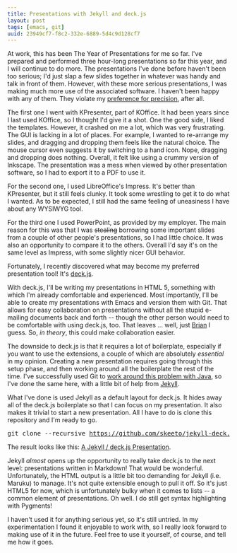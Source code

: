 ```yaml
---
title: Presentations with Jekyll and deck.js
layout: post
tags: [emacs, git]
uuid: 23949cf7-f8c2-332e-6889-5d4c9d128cf7
---
```


At work, this has been The Year of Presentations for me so far. I've
prepared and performed three hour-long presentations so far this year,
and I will continue to do more. The presentations I've done before
haven't been too serious; I'd just slap a few slides together in
whatever was handy and talk in front of them. However, with these more
serious presentations, I was making much more use of the associated
software. I haven't been happy with any of them. They violate my
[preference for precision](/blog/2012/04/29/), after all.

The first one I went with KPresenter, part of KOffice. It had been
years since I last used KOffice, so I thought I'd give it a shot. One
the good side, I liked the templates. However, it crashed on me a lot,
which was very frustrating. The GUI is lacking in a lot of places. For
example, I wanted to re-arrange my slides, and dragging and dropping
them feels like the natural choice. The mouse cursor even suggests it
by switching to a hand icon. Nope, dragging and dropping does
nothing. Overall, it felt like using a crummy version of Inkscape. The
presentation was a mess when viewed by other presentation software, so
I had to export it to a PDF to use it.

For the second one, I used LibreOffice's Impress. It's better than
KPresenter, but it still feels clunky. It took some wrestling to get
it to do what I wanted. As to be expected, I still had the same
feeling of uneasiness I have about any WYSIWYG tool.

For the third one I used PowerPoint, as provided by my employer. The
main reason for this was that I was <s>stealing</s> borrowing some
important slides from a couple of other people's presentations, so I
had little choice. It was also an opportunity to compare it to the
others. Overall I'd say it's on the same level as Impress, with some
slightly nicer GUI behavior.

Fortunately, I recently discovered what may become my preferred
presentation tool! It's [deck.js](http://imakewebthings.com/deck.js/).

With deck.js, I'll be writing my presentations in HTML 5, something
with which I'm already comfortable and experienced. Most importantly,
I'll be able to create my presentations with Emacs and version them
with Git. That allows for easy collaboration on presentations
without all the stupid e-mailing documents back and forth -- though
the other person would need to be comfortable with using deck.js,
too. That leaves ... well, just [Brian](http://50ply.com/) I
guess. So, *in theory*, this could make collaboration easier.

The downside to deck.js is that it requires a lot of boilerplate,
especially if you want to use the extensions, a couple of which are
absolutely *essential* in my opinion. Creating a new presentation
requires going through this setup phase, and then working around all
the boilerplate the rest of the time. I've successfully used Git to
[work around this problem with Java](/blog/2010/10/04/), so I've done
the same here, with a little bit of help from
[Jekyll](https://github.com/mojombo/jekyll).

What I've done is used Jekyll as a default layout for deck.js. It
hides away all of the deck.js boilerplate so that I can focus on my
presentation. It also makes it trivial to start a new
presentation. All I have to do is clone this repository and I'm ready
to go.

<pre>
git clone --recursive <a href="https://github.com/skeeto/jekyll-deck">https://github.com/skeeto/jekyll-deck.git</a> <i>my-pres</i>
</pre>

The result looks like this: [A Jekyll / deck.js Presentation](/jekyll-deck/).

Jekyll *almost* opens up the opportunity to really take deck.js to the
next level: presentations written in Markdown! That would be
wonderful. Unfortunately, the HTML output is a little bit too
demanding for Jekyll (i.e. Maruku) to manage. It's not quite
extensible enough to pull it off. So it's just HTML5 for now, which is
unfortunately bulky when it comes to lists -- a common element of
presentations. Oh well. I do still get syntax highlighting with
Pygments!

I haven't used it for anything serious yet, so it's still untried. In
my experimentation I found it enjoyable to work with, so I really look
forward to making use of it in the future. Feel free to use it
yourself, of course, and tell me how it goes.
